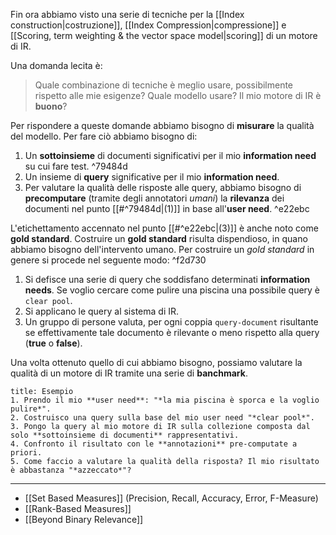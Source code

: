 Fin ora abbiamo visto una serie di tecniche per la [[Index construction|costruzione]], [[Index Compression|compressione]] e [[Scoring, term weighting & the vector space model|scoring]] di un motore di IR.

Una domanda lecita è:

> Quale combinazione di tecniche è meglio usare, possibilmente rispetto alle mie esigenze?
> Quale modello usare? 
> Il mio motore di IR è **buono**?

Per rispondere a queste domande abbiamo bisogno di **misurare** la qualità del modello.
Per fare ciò abbiamo bisogno di:
1. Un **sottoinsieme** di documenti significativi per il mio **information need** su cui fare test. ^79484d
2. Un insieme di **query** significative per il mio **information need**.
3. Per valutare la qualità delle risposte alle query, abbiamo bisogno di **precomputare** (tramite degli annotatori *umani*) la **rilevanza** dei documenti nel punto [[#^79484d|(1)]] in base all'**user need**. ^e22ebc

L'etichettamento accennato nel punto [[#^e22ebc|(3)]] è anche noto come **gold standard**.
Costruire un **gold standard** risulta dispendioso, in quano abbiamo bisogno dell'intervento umano.
Per costruire un *gold standard* in genere si procede nel seguente modo: ^f2d730
1. Si defisce una serie di query che soddisfano determinati **information needs**. Se voglio cercare come pulire una piscina una possibile query è `clear pool`.
2. Si applicano le query al sistema di IR.
3. Un gruppo di persone valuta, per ogni coppia `query-document` risultante se effettivamente tale documento è rilevante o meno rispetto alla query (**true** o **false**).

Una volta ottenuto quello di cui abbiamo bisogno, possiamo valutare la qualità di un motore di IR tramite una serie di **banchmark**.

```ad-example
title: Esempio
1. Prendo il mio **user need**: "*la mia piscina è sporca e la voglio pulire*".
2. Costruisco una query sulla base del mio user need "*clear pool*".
3. Pongo la query al mio motore di IR sulla collezione composta dal solo **sottoinsieme di documenti** rappresentativi.
4. Confronto il risultato con le **annotazioni** pre-computate a priori.
5. Come faccio a valutare la qualità della risposta? Il mio risultato è abbastanza "*azzeccato*"?
```

-----
- [[Set Based Measures]] (Precision, Recall, Accuracy, Error, F-Measure)
- [[Rank-Based Measures]]
- [[Beyond Binary Relevance]]